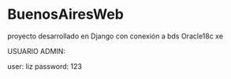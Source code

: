 # BuenosAiresWeb
proyecto desarrollado en Django con conexión a bds Oracle18c xe

USUARIO ADMIN:

user: liz
password: 123
